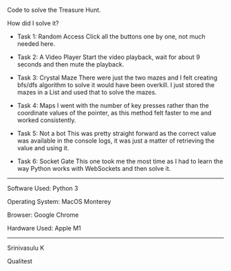 Code to solve the Treasure Hunt.

How did I solve it?

- Task 1: Random Access
    Click all the buttons one by one, not much needed here.

- Task 2: A Video Player
    Start the video playback, wait for about 9 seconds and then mute the playback.

- Task 3: Crystal Maze
    There were just the two mazes and I felt creating bfs/dfs algorithm to solve it would have been overkill. I just stored the mazes in a List and used that to solve the mazes.

- Task 4: Maps
    I went with the number of key presses rather than the coordinate values of the pointer, as this method felt faster to me and worked consistently.

- Task 5: Not a bot
    This was pretty straight forward as the correct value was available in the console logs, it was just a matter of retrieving the value and using it.

- Task 6: Socket Gate
    This one took me the most time as I had to learn the way Python works with WebSockets and then solve it.

--------------------------------------------------------------

Software Used:
    Python 3

Operating System:
    MacOS Monterey

Browser:
    Google Chrome

Hardware Used:
    Apple M1

--------------------------------------------------------------

Srinivasulu K

Qualitest
